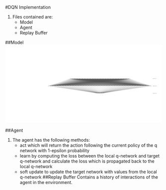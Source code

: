 #DQN Implementation

1. Files contained are:
     * Model 
     * Agent
     * Replay Buffer

##Model
![Alt text](images/nn.svg)

##Agent
1. The agent has the following methods:
    * act which will return the action following the current policy of the q network with 1-epsilon probability
    * learn by computing the loss between the local q-network and target q-network and calculate the loss which is 
      propagated back to the local q-network
    * soft update to update the target network with values from the local q-network
##Replay Buffer
Contains a history of interactions of the agent in the environment.